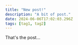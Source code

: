 ```yaml
---
title: "New post!"
description: "A bit of post."
date: 2024-06-06T17:02:03.296Z
tags: [tag1, tag2]
---
```


That's the post...
